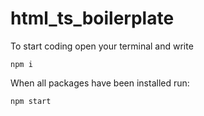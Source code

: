 # html_ts_boilerplate
To start coding open your terminal and write
```
npm i
```

When all packages have been installed run:
```
npm start
```


